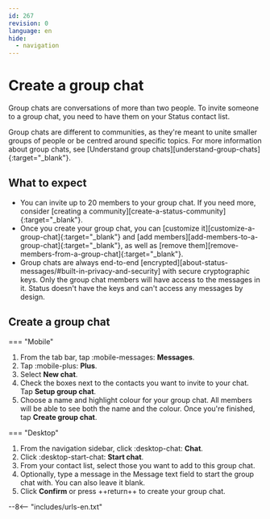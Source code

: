 ```yaml
---
id: 267
revision: 0
language: en
hide:
  - navigation
---
```


# Create a group chat

Group chats are conversations of more than two people. To invite someone to a group chat, you need to have them on your Status contact list.

Group chats are different to communities, as they're meant to unite smaller groups of people or be centred around specific topics. For more information about group chats, see [Understand group chats][understand-group-chats]{:target="_blank"}.

## What to expect

- You can invite up to 20 members to your group chat. If you need more, consider [creating a community][create-a-status-community]{:target="_blank"}.
- Once you create your group chat, you can [customize it][customize-a-group-chat]{:target="_blank"} and [add members][add-members-to-a-group-chat]{:target="_blank"}, as well as [remove them][remove-members-from-a-group-chat]{:target="_blank"}. 
- Group chats are always end-to-end [encrypted][about-status-messages/#built-in-privacy-and-security] with secure cryptographic keys. Only the group chat members will have access to the messages in it. Status doesn't have the keys and can't access any messages by design.

## Create a group chat

=== "Mobile"

1. From the tab bar, tap :mobile-messages: **Messages**.
2. Tap :mobile-plus: **Plus**.
3. Select **New chat**.
4. Check the boxes next to the contacts you want to invite to your chat. Tap **Setup group chat**.
5. Choose a name and highlight colour for your group chat. All members will be able to see both the name and the colour. Once you're finished, tap **Create group chat**.

=== "Desktop"

1. From the navigation sidebar, click :desktop-chat: **Chat**.
2. Click :desktop-start-chat: **Start chat**.
3. From your contact list, select those you want to add to this group chat.
4. Optionally, type a message in the Message text field to start the group chat with. You can also leave it blank.
5. Click **Confirm** or press ++return++ to create your group chat.

--8<-- "includes/urls-en.txt"
